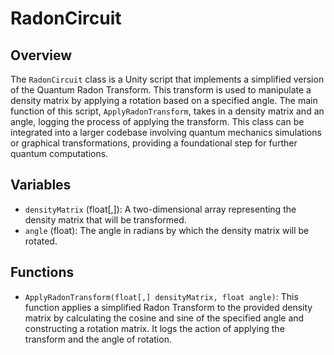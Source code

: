 # RadonCircuit

## Overview
The `RadonCircuit` class is a Unity script that implements a simplified version of the Quantum Radon Transform. This transform is used to manipulate a density matrix by applying a rotation based on a specified angle. The main function of this script, `ApplyRadonTransform`, takes in a density matrix and an angle, logging the process of applying the transform. This class can be integrated into a larger codebase involving quantum mechanics simulations or graphical transformations, providing a foundational step for further quantum computations.

## Variables
- `densityMatrix` (float[,]): A two-dimensional array representing the density matrix that will be transformed.
- `angle` (float): The angle in radians by which the density matrix will be rotated.

## Functions
- `ApplyRadonTransform(float[,] densityMatrix, float angle)`: This function applies a simplified Radon Transform to the provided density matrix by calculating the cosine and sine of the specified angle and constructing a rotation matrix. It logs the action of applying the transform and the angle of rotation.